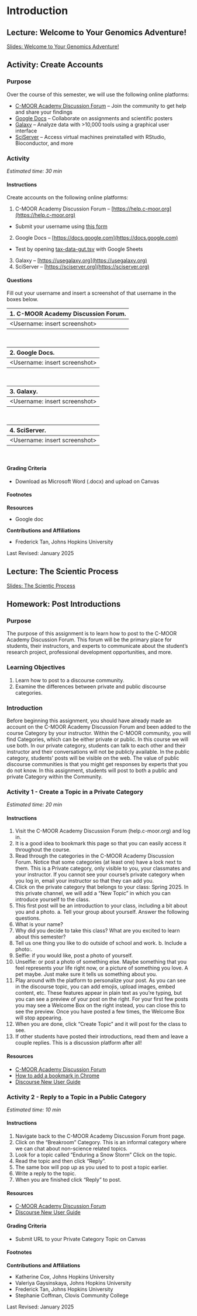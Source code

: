 

# Introduction

## Lecture: Welcome to Your Genomics Adventure!

[Slides: Welcome to Your Genomics Adventure!](https://docs.google.com/presentation/d/18hYo8xrYkyq3rG7RUy3n3-jWFK_JPs5NNW3HmM9HUeQ/edit?usp=sharing)

## Activity: Create Accounts

### Purpose

Over the course of this semester, we will use the following online platforms:
- [C-MOOR Academy Discussion Forum](https://help.c-moor.org) – Join the community to get help and share your findings
- [Google Docs](https://workspace.google.com/products/docs) – Collaborate on assignments and scientific posters
- [Galaxy](https://usegalaxy.org) – Analyze data with >10,000 tools using a graphical user interface
- [SciServer](https://sciserver.org) – Access virtual machines preinstalled with RStudio, Bioconductor, and more

### Activity

*Estimated time: 30 min*

#### Instructions

Create accounts on the following online platforms:

1. C-MOOR Academy Discussion Forum – [https://help.c-moor.org](https://help.c-moor.org)
- Submit your username using [this form](https://docs.google.com/forms/d/e/1FAIpQLSctd0jPax7Ww9b9XGbzY0PTwmPgm6VQICmsOhVTl6OCDx18Hw/viewform)
2. Google Docs – [https://docs.google.com](https://docs.google.com)
- Test by opening [tax-data-gut.tsv](https://drive.google.com/file/d/1vL6adVIrqxpONbae8rUsneK3tbdCpmR-) with Google Sheets
3. Galaxy – [https://usegalaxy.org](https://usegalaxy.org)
4. SciServer – [https://sciserver.org](https://sciserver.org)

#### Questions

Fill out your username and insert a screenshot of that username in the boxes below.

| 1. C-MOOR Academy Discussion Forum. |
|:-|
| <Username: insert screenshot> |

<br>

| 2. Google Docs.|
|:-|
| <Username: insert screenshot> |

<br>

| 3. Galaxy.|
|:-|
| <Username: insert screenshot> |

<br>

| 4. SciServer.|
|:-|
| <Username: insert screenshot> |

<br>

#### Grading Criteria

- Download as Microsoft Word (.docx) and upload on Canvas

#### Footnotes

**Resources**

- Google doc

**Contributions and Affiliations**

- Frederick Tan, Johns Hopkins University

Last Revised: January 2025


## Lecture: The Scientic Process 

[Slides: The Scientic Process](https://docs.google.com/presentation/d/1VQE-rXASXIdf8rWLP5UTcrAhM_DcznARVigPTHTfw8M/edit?usp=sharing)

## Homework: Post Introductions

### Purpose

The purpose of this assignment is to learn how to post to the C-MOOR Academy Discussion Forum.  This forum will be the primary place for students, their instructors, and experts to communicate about the student’s research project, professional development opportunities, and more.

### Learning Objectives

1. Learn how to post to a discourse community.
1. Examine the differences between private and public discourse categories. 

### Introduction

Before beginning this assignment, you should have already made an account on the C-MOOR Academy Discussion Forum and been added to the course Category by your instructor.  Within the C-MOOR community, you will find Categories, which can be either private or public. In this course we will use both.  In our private category, students can talk to each other and their instructor and their conversations will not be publicly available.  In the public category, students' posts will be visible on the web.  The value of public discourse communities is that you might get responses by experts that you do not know.
In this assignment, students will post to both a public and private Category within the Community.

### Activity 1 - Create a Topic in a Private Category

*Estimated time: 20 min*

#### Instructions

1. Visit the C-MOOR Academy Discussion Forum (help.c-moor.org) and log in.  
1. It is a good idea to bookmark this page so that you can easily access it throughout the course.
1. Read through the categories in the C-MOOR Academy Discussion Forum. Notice that some categories (at least one) have a lock next to them. This is a Private category, only visible to you, your classmates and your instructor.  If you cannot see your course’s private category when you log in, email your instructor so that they can add you.
1. Click on the private category that belongs to your class: Spring 2025. In this private channel, we will add a “New Topic” in which you can introduce yourself to the class.
1. This first post will be an introduction to your class, including a bit about you and a photo.
a. Tell your group about yourself. Answer the following questions.
  1. What is your name?
  2. Why did you decide to take this class? What are you excited to learn about this semester?
  3. Tell us one thing you like to do outside of school and work. 
  b. Include a photo:.
  1. Selfie: if you would like, post a photo of yourself.
  2. Unselfie: or post a photo of something else. Maybe something that you feel represents your life right now, or a picture of something you love. A pet maybe. Just make sure it tells us something about you.
1. Play around with the platform to personalize your post. As you can see in the discourse topic, you can add emojis, upload images, embed content, etc. These features appear in plain text as you’re typing, but you can see a preview of your post on the right.  For your first few posts you may see a Welcome Box on the right instead, you can close this to see the preview. Once you have posted a few times, the Welcome Box will stop appearing.
1. When you are done, click “Create Topic” and it will post for the class to see.
1. If other students have posted their introductions, read them and leave a couple replies. This is a discussion platform after all!

#### Resources

- [C-MOOR Academy Discussion Forum](https://help.c-moor.org)
- [How to add a bookmark in Chrome](https://support.google.com/chrome/answer/188842?co=GENIE.Platform%3DDesktop&hl=en)
- [Discourse New User Guide](https://meta.discourse.org/t/discourse-new-user-guide/96331) 


### Activity 2 - Reply to a Topic in a Public Category

*Estimated time: 10 min*

#### Instructions

1. Navigate back to the C-MOOR Academy Discussion Forum front page. 
1. Click on the “Breakroom” Category. This is an informal category where we can chat about non-science related topics.
1. Look for a topic called “Enduring a Snow Storm” Click on the topic.
1. Read the topic and then click “Reply”.
1. The same box will pop up as you used to to post a topic earlier.
1. Write a reply to the topic.
1. When you are finished click “Reply” to post.

#### Resources

- [C-MOOR Academy Discussion Forum](https://help.c-moor.org)
- [Discourse New User Guide](https://meta.discourse.org/t/discourse-new-user-guide/96331)
   
#### Grading Criteria

- Submit URL to your Private Category Topic on Canvas

#### Footnotes

**Contributions and Affiliations**

- Katherine Cox, Johns Hopkins University
- Valeriya Gaysinskaya, Johns Hopkins University
- Frederick Tan, Johns Hopkins University
- Stephanie Coffman, Clovis Community College

Last Revised: January 2025

